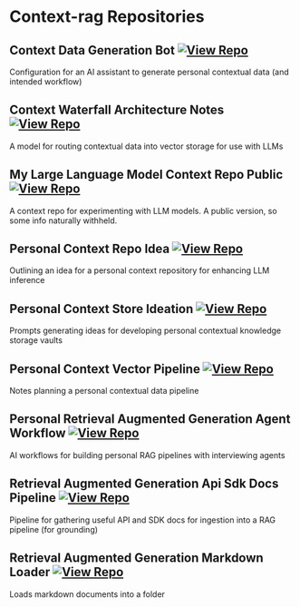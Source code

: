 # Context-rag Repositories

## Context Data Generation Bot [![View Repo](https://img.shields.io/badge/view-repo-green)](https://github.com/danielrosehill/Context-Data-Generation-Bot)
Configuration for an AI assistant to generate personal contextual data (and intended workflow)

## Context Waterfall Architecture Notes [![View Repo](https://img.shields.io/badge/view-repo-green)](https://github.com/danielrosehill/Context-Waterfall-Architecture-Notes)
A model for routing contextual data into vector storage for use with LLMs

## My Large Language Model Context Repo Public [![View Repo](https://img.shields.io/badge/view-repo-green)](https://github.com/danielrosehill/My-LLM-Context-Repo-Public)
A context repo for experimenting with LLM models. A public version, so some info naturally withheld.

## Personal Context Repo Idea [![View Repo](https://img.shields.io/badge/view-repo-green)](https://github.com/danielrosehill/Personal-Context-Repo-Idea)
Outlining an idea for a personal context repository for enhancing LLM inference

## Personal Context Store Ideation [![View Repo](https://img.shields.io/badge/view-repo-green)](https://github.com/danielrosehill/Personal-Context-Store-Ideation)
Prompts generating ideas for developing personal contextual knowledge storage vaults

## Personal Context Vector Pipeline [![View Repo](https://img.shields.io/badge/view-repo-green)](https://github.com/danielrosehill/Personal-Context-Vector-Pipeline)
Notes planning a personal contextual data pipeline

## Personal Retrieval Augmented Generation Agent Workflow [![View Repo](https://img.shields.io/badge/view-repo-green)](https://github.com/danielrosehill/Personal-RAG-Agent-Workflow)
AI workflows for building personal RAG pipelines with interviewing agents

## Retrieval Augmented Generation Api Sdk Docs Pipeline [![View Repo](https://img.shields.io/badge/view-repo-green)](https://github.com/danielrosehill/RAG-API-SDK-Docs-Pipeline)
Pipeline for gathering useful API and SDK docs for ingestion into a RAG pipeline (for grounding)

## Retrieval Augmented Generation Markdown Loader [![View Repo](https://img.shields.io/badge/view-repo-green)](https://github.com/danielrosehill/RAG-Markdown-Loader)
Loads markdown documents into a folder

